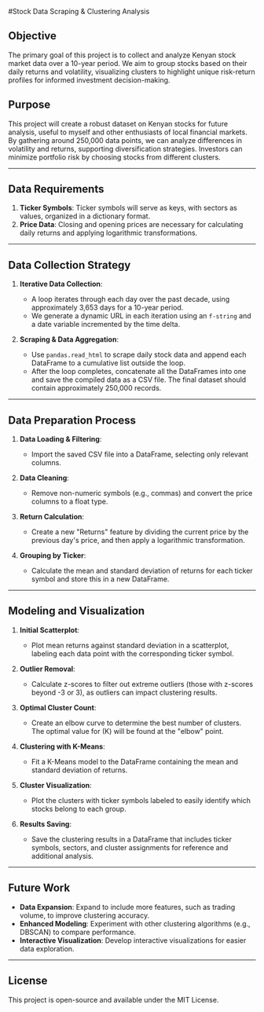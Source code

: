 #Stock Data Scraping & Clustering Analysis

## Objective
The primary goal of this project is to collect and analyze Kenyan stock market data over a 10-year period. We aim to group stocks based on their daily returns and volatility, visualizing clusters to highlight unique risk-return profiles for informed investment decision-making.

## Purpose
This project will create a robust dataset on Kenyan stocks for future analysis, useful to myself and other enthusiasts of local financial markets. By gathering around 250,000 data points, we can analyze differences in volatility and returns, supporting diversification strategies. Investors can minimize portfolio risk by choosing stocks from different clusters.

---

## Data Requirements
1. **Ticker Symbols**: Ticker symbols will serve as keys, with sectors as values, organized in a dictionary format.
2. **Price Data**: Closing and opening prices are necessary for calculating daily returns and applying logarithmic transformations.

---

## Data Collection Strategy
1. **Iterative Data Collection**:
   - A loop iterates through each day over the past decade, using approximately 3,653 days for a 10-year period.
   - We generate a dynamic URL in each iteration using an `f-string` and a date variable incremented by the time delta.

2. **Scraping & Data Aggregation**:
   - Use `pandas.read_html` to scrape daily stock data and append each DataFrame to a cumulative list outside the loop.
   - After the loop completes, concatenate all the DataFrames into one and save the compiled data as a CSV file. The final dataset should contain approximately 250,000 records.

---

## Data Preparation Process
1. **Data Loading & Filtering**:
   - Import the saved CSV file into a DataFrame, selecting only relevant columns.

2. **Data Cleaning**:
   - Remove non-numeric symbols (e.g., commas) and convert the price columns to a float type.

3. **Return Calculation**:
   - Create a new "Returns" feature by dividing the current price by the previous day's price, and then apply a logarithmic transformation.

4. **Grouping by Ticker**:
   - Calculate the mean and standard deviation of returns for each ticker symbol and store this in a new DataFrame.

---

## Modeling and Visualization
1. **Initial Scatterplot**:
   - Plot mean returns against standard deviation in a scatterplot, labeling each data point with the corresponding ticker symbol.

2. **Outlier Removal**:
   - Calculate z-scores to filter out extreme outliers (those with z-scores beyond -3 or 3), as outliers can impact clustering results.

3. **Optimal Cluster Count**:
   - Create an elbow curve to determine the best number of clusters. The optimal value for \(K\) will be found at the "elbow" point.

4. **Clustering with K-Means**:
   - Fit a K-Means model to the DataFrame containing the mean and standard deviation of returns.

5. **Cluster Visualization**:
   - Plot the clusters with ticker symbols labeled to easily identify which stocks belong to each group.

6. **Results Saving**:
   - Save the clustering results in a DataFrame that includes ticker symbols, sectors, and cluster assignments for reference and additional analysis.

---

## Future Work
- **Data Expansion**: Expand to include more features, such as trading volume, to improve clustering accuracy.
- **Enhanced Modeling**: Experiment with other clustering algorithms (e.g., DBSCAN) to compare performance.
- **Interactive Visualization**: Develop interactive visualizations for easier data exploration.

---

## License
This project is open-source and available under the MIT License.
